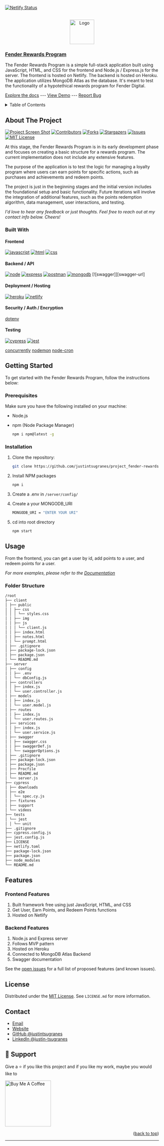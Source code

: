 <a name="readme-top"></a>

<!-- STATUS BADGES -->

[![Netlify Status](https://api.netlify.com/api/v1/badges/190615d9-f107-409b-9855-22f0999b6a33/deploy-status)](https://app.netlify.com/sites/willowy-kheer-7c8f81/deploys)

<!-- PROJECT HEADING -->
<br />
<div align="center">
  <a href="https://github.com/justintsugranes/">
    <img src="images/logo.webp" alt="Logo" width="80" height="80">
  </a>
</div>

### [Fender Rewards Program][project-url]

The Fender Rewards Program is a simple full-stack application built using JavaScript, HTML, and CSS for the frontend and Node.js / Express.js for the server. The frontend is hosted on Netlify. The backend is hosted on Heroku. The application utilizes MongoDB Atlas as the database. It's meant to test the functionality of a hypotethical rewards program for Fender Digital.

[Explore the docs][repo-url] --- [View Demo][project-url] --- [Report Bug][issues-url]

<!-- TABLE OF CONTENTS -->
<details>
  <summary>Table of Contents</summary>
  <ol>
    <li>
      <a href="#about-the-project">About The Project</a>
      <ul>
        <li><a href="#built-with">Built With</a></li>
      </ul>
    </li>
    <li>
      <a href="#getting-started">Getting Started</a>
      <ul>
        <li><a href="#prerequisites">Prerequisites</a></li>
        <li><a href="#installation">Installation</a></li>
      </ul>
    </li>
    <li><a href="#usage">Usage</a></li>
    <li><a href="#license">License</a></li>
    <li><a href="#contact">Contact</a></li>
  </ol>
</details>

## About The Project

[![Project Screen Shot][project-screenshot]][project-url] [![Contributors][contributors-shield]][contributors-url] [![Forks][forks-shield]][forks-url] [![Stargazers][stars-shield]][stars-url] [![Issues][issues-shield]][issues-url] [![MIT License][license-shield]][license-url]

At this stage, the Fender Rewards Program is in its early development phase and focuses on creating a basic structure for a rewards program. The current implementation does not include any extensive features.

The purpose of the application is to test the logic for managing a loyalty program where users can earn points for specific actions, such as purchases and achievements and redeem points.

The project is just in the beginning stages and the initial version includes the foundational setup and basic functionality. Future iterations will involve the integration of additional features, such as the points redemption algorithm, data management, user interactions, and testing.

_I'd love to hear any feedback or just thoughts. Feel free to reach out at my contact info below. Cheers!_

### Built With

#### Frontend

<!-- - **Web** -->

[![javascript]][javascript-url]
[![html]][html-url]
[![css]][css-url]

<!-- - **UI/UX / Graphic Design** -->
  <!-- [![figma]][figma-url] -->

#### Backend / API

[![node]][node-url]
[![express]][express-url]
[![postman]][postman-url]
[![mongodb]][mongodb-url]
[![swagger]][swagger-url]

#### Deployment / Hosting

[![heroku]][heroku-url]
[![netlify]][netlify-url]

#### Security / Auth / Encryption

<!-- [jwt] -->
<!-- [google-auth] -->
<!-- [bcrypt] -->
<!-- [nanoid -->
<!-- [uuid] -->

[dotenv](https://www.npmjs.com/package/dotenv)

#### Testing

[![cypress]][cypress-url]
[![jest]][jest-url]

<!-- #### Misc Packages -->

[concurrently](https://www.npmjs.com/package/concurrently)
[nodemon](https://nodemon.io/)
[node-cron](https://www.npmjs.com/package/node-cron)

<!-- TODO: UPDATE INFO -->

## Getting Started

To get started with the Fender Rewards Program, follow the instructions below:

### Prerequisites

Make sure you have the following installed on your machine:

- Node.js
- npm (Node Package Manager)

  ```sh
  npm i npm@latest -g
  ```

### Installation

1. Clone the repository:

   ```sh
   git clone https://github.com/justintsugranes/project_fender-rewards.git
   ```

2. Install NPM packages

   ```sh
   npm i
   ```

3. Create a .env in `/server/config/`

4. Create a your MONGODB_URI

   ```sh
   MONGODB_URI = "ENTER YOUR URI"
   ```

5. cd into root directory

   ```sh
   npm start
   ```

## Usage

From the frontend, you can get a user by id, add points to a user, and redeem points for a user.

_For more examples, please refer to the [Documentation][repo-url]_

### Folder Structure

```md
/root
├── client
│ ├── public
│ │ ├── css
│ │ │ └── styles.css
│ │ ├── img
│ │ ├── js
│ │ │ └── client.js
│ │ ├── index.html
│ │ ├── notes.html
│ │ └── prompt.html
│ ├── .gitignore
│ ├── package-lock.json
│ ├── package.json
│ └── README.md
├── server
│ ├── config
│ │ ├── .env
│ │ └── dbConfig.js
│ ├── controllers
│ │ ├── index.js
│ │ └── user.controller.js
│ ├── models
│ │ ├── index.js
│ │ └── user.model.js
│ ├── routes
│ │ ├── index.js
│ │ └── user.routes.js
│ ├── services
│ │ ├── index.js
│ │ └── user.service.js
│ ├── swagger
│ │ ├── swagger.css
│ │ ├── swaggerDef.js
│ │ └── swaggerOptions.js
│ ├── .gitignore
│ ├── package-lock.json
│ ├── package.json
│ ├── Procfile
│ ├── README.md
│ └── server.js
├── cypress
│ ├── downloads
│ ├── e2e
│ │ └── spec.cy.js
│ ├── fixtures
│ ├── support
│ └── videos
├── tests
│ └── jest
│ │ └── unit
├── .gitignore
├── cypress.config.js
├── jest.config.js
├── LICENSE
├── netlify.toml
├── package-lock.json
├── package.json
├── node_modules
└── README.md
```

## Features

### Frontend Features

1. Built framework free using just JavaScript, HTML, and CSS
2. Get User, Earn Points, and Redeem Points functions
3. Hosted on Netlify

### Backend Features

1. Node.js and Express server
2. Follows MVP pattern
3. Hosted on Heroku
4. Connected to MongoDB Atlas Backend
5. Swagger documentation

See the [open issues][issues-url] for a full list of proposed features (and known issues).

## License

Distributed under the [MIT License][license-url]. See `LICENSE.md` for more information.

## Contact

- [Email](mailto:justinjontsugranes@gmail.com?subject=Hi%2C%20from%20GitHub%21')
- [Website](https://justintsugranes.com)
- [GitHub @justintsugranes](https://github.com/justintsugranes 'Justin Tsugranes')
- [LinkedIn @justin-tsugranes](https://linkedin.com/in/justin-tsugranes)

## 🤝 Support

Give a ⭐️ if you like this project and if you like my work, maybe you would like to

<a href="https://www.buymeacoffee.com/tsugranes" target="_blank"><img src="https://cdn.buymeacoffee.com/buttons/v2/default-red.png" alt="Buy Me A Coffee" width="150"></a>

<!-- ## Acknowledgments

- []() -->

<p align="right">(<a href="#readme-top">back to top</a>)</p>

---

<!-- LINK & IMAGE VARIABLES -->
<!-- https://www.markdownguide.org/basic-syntax/#reference-style-links -->

[project-screenshot]: images/project-screenshot.webp
[project-url]: https://fender-rewards.netlify.app/
[repo-url]: https://github.com/justintsugranes/project_fender-rewards.git
[contributors-shield]: https://img.shields.io/github/contributors/justintsugranes/project_fender-rewards.svg?style=for-the-badge
[contributors-url]: https://github.com/justintsugranes/project_fender-rewards/graphs/contributors
[forks-shield]: https://img.shields.io/github/forks/justintsugranes/project_fender-rewards.svg?style=for-the-badge
[forks-url]: https://github.com/justintsugranes/project_fender-rewards/network/members
[stars-shield]: https://img.shields.io/github/stars/justintsugranes/project_fender-rewards.svg?style=for-the-badge
[stars-url]: https://github.com/justintsugranes/project_fender-rewards/stargazers
[issues-shield]: https://img.shields.io/github/issues/justintsugranes/project_fender-rewards.svg?style=for-the-badge
[issues-url]: https://github.com/justintsugranes/project_fender-rewards/issues
[license-shield]: https://img.shields.io/github/license/justintsugranes/project_fender-rewards.svg?style=for-the-badge
[license-url]: https://github.com/justinTsugranes/project_fender-rewards/blob/main/LICENSE.md

<!-- TECH SHIELD VARIABLES -->

<!-- WEB LANGUANGES /  LIBRARIES / FRAMEWORKS -->

[javascript]: https://img.shields.io/badge/JavaScript-F7DF1E?style=for-the-badge&logo=javascript&logoColor=white
[javascript-url]: https://developer.mozilla.org/en-US/docs/Web/JavaScript

<!-- UI / CSS LIBRARIES -->

[html]: https://img.shields.io/badge/HTML5-e34f26?style=for-the-badge&logo=html5&logoColor=white
[html-url]: https://developer.mozilla.org/en-US/docs/Glossary/HTML5
[css]: https://img.shields.io/badge/CSS3-1572B6?style=for-the-badge&logo=css3&logoColor=white
[css-url]: https://developer.mozilla.org/en-US/docs/Web/CSS

<!-- API -->

[express]: https://img.shields.io/badge/Express.js-000000?style=for-the-badge&logo=express&logoColor=white
[express-url]: https://expressjs.com/
[node]: https://img.shields.io/badge/Node.Js-2343853?style=for-the-badge&logo=node.js&logoColor=white
[node-url]: https://nodejs.org/
[postman]: https://img.shields.io/badge/Postman-FF6C37?style=for-the-badge&logo=postman&logoColor=white
[postman-url]: https://www.postman.com/

<!-- DATABASE -->

[mongodb]: https://img.shields.io/badge/MongoDB-47A248?style=for-the-badge&logo=mongodb&logoColor=white
[mongodb-url]: https://www.mongodb.com/home

<!-- [mongoose]: https://mongoosejs.com/docs/ -->

<!-- AUTH / SECURITY-->

<!-- [bcrypt]: https://www.npmjs.com/package/bcrypt -->
<!-- [jwt]: https://jwt.io/ -->
<!-- [nanoid]:  -->
<!-- [uuid]:  -->

<!-- TESTING -->

[cypress]: https://img.shields.io/badge/Cypress-17202C?style=for-the-badge&logo=cypress&logoColor=white
[cypress-url]: https://www.cypress.io/
[jest]: https://img.shields.io/badge/Jest-C21325?style=for-the-badge&logo=jest&logoColor=white
[jest-url]: https://jestjs.io/

<!-- HOSTING / DEPLOYMENT -->

[heroku]: https://img.shields.io/badge/Heroku-563D7C?style=for-the-badge&logo=heroku&logoColor=white
[heroku-url]: https://www.heroku.com/
[netlify]: https://img.shields.io/badge/Netlify-00C7B7?style=for-the-badge&logo=netlify&logoColor=white
[netlify-url]: https://www.netlify.com/
